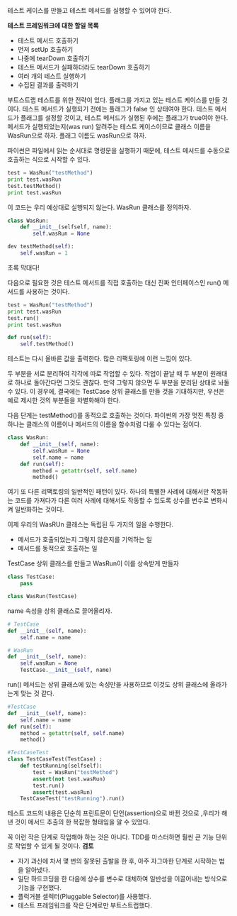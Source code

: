 테스트 케이스를 만들고 테스트 메서드를 실행할 수 있어야 한다.

**테스트 프레임워크에 대한 할일 목록**
- 테스트 메서드 호출하기
- 먼저 setUp 호출하기
- 나중에 tearDown 호출하기
- 테스트 메서드가 실패하더라도 tearDown 호출하기
- 여러 개의 테스트 실행하기
- 수집된 결과를 출력하기

부트스트랩 테스트를 위한 전략이 있다. 플래그를 가지고 있는 테스트 케이스를 만들 것이다.
테스트 메서드가 실행되기 전에는 플래그가 false 인 상태여야 한다.
테스트 메서드가 플래그를 설정할 것이고, 테스트 메서드가 실행된 후에는 플래그가 true여야 한다.
메서드가 실행되었는지(was run) 알려주는 테스트 케이스이므로 클래스 이름을 WasRun으로 하자.
플래그 이름도 wasRun으로 하자.

파이썬은 파일에서 읽는 순서대로 명령문을 실행하기 때문에, 테스트 메서드를 수동으로 호출하는 식으로 시작할 수 있다.
```python
test = WasRun("testMethod")
print test.wasRun
test.testMethod()
print test.wasRun
```

이 코드는 우리 예상대로 실행되지 않는다.
WasRun 클래스를 정의하자.
```python
class WasRun:
    def __init__(selfself, name):
        self.wasRun = None
```

```python
dev testMethod(self):
    self.wasRun = 1
```
초록 막대다!

다음으로 필요한 것은 테스트 메서드를 직접 호출하는 대신 진짜 인터페이스인 run() 메서드를 사용하는 것이다.
```python
test = WasRun("testMethod")
print test.wasRun
test.run()
print test.wasRun
```
```python
def run(self): 
    self.testMethod()
```
테스트는 다시 올바른 값을 출력한다.
많은 리팩토링에 이런 느낌이 있다.

두 부분을 서로 분리하여 각각에 따로 작업할 수 있다.
작업이 끝날 때 두 부분이 원래대로 하나로 돌아간다면 그것도 괜찮다.
만약 그렇지 않으면 두 부분을 분리된 상태로 놔둘 수 있다.
이 경우에, 결국에는 TestCase 상위 클래스를 만들 것을 기대하지만, 우선은 예로 제시한 것의 부분들을 차별화해야 한다.

다음 단계는 testMethod()를 동적으로 호출하는 것이다. 파이썬의 가장 멋진 특징 중 하나는 클래스의 이름이나 메서드의 이름을 함수처럼 다룰 수 있다는 점이다.
```python
class WasRun:
    def __init__(self, name):
        self.wasRun = None
        self.name = name
    def run(self):
        method = getattr(self, self.name)
        method()
```
여기 또 다른 리팩토링의 일반적인 패턴이 있다.
하나의 특별한 사례에 대해서만 작동하는 코드를 가져다가 다른 여러 사례에 대해서도 작동할 수 있도록 상수를 변수로 변화시켜 일반화하는 것이다.

이제 우리의 WasRUn 클래스는 독립된 두 가지의 일을 수행한다.
- 메서드가 호출되었는지 그렇지 않은지를 기억하는 일
- 메서드를 동적으로 호출하는 일

TestCase 상위 클래스를 만들고 WasRun이 이를 상속받게 만들자
```python
class TestCase:
    pass
```
```python
class WasRun(TestCase)
```
name 속성을 상위 클래스로 끌어올리자.
```python
# TestCase
def __init__(self, name):
    self.name = name
```
```python
# WasRun
def __init__(self, name):
    self.wasRun = None
    TestCase.__init__(self, name)
```

run() 메서드는 상위 클래스에 있는 속성만을 사용하므로 이것도 상위 클래스에 올라가는게 맞는 것 같다.
```python
#TestCase
def __init__(self, name):
    self.name = name
def run(self):
    method = getattr(self, self.name)
    method()
```

```python
#TestCaseTest
class TestCaseTest(TestCase) :
    def testRunning(selfself):
        test = WasRun("testMethod")
        assert(not test.wasRun)
        test.run()
        assert(test.wasRun)
    TestCaseTest("testRunning").run()
```
테스트 코드의 내용은 단순히 프린트문이 단언(assertion)으로 바뀐 것으로 ,우리가 해낸 것이 메서드 추출의 한 복잡한 형태임을 알 수 있었다.

꼭 이런 작은 단계로 작업해야 하는 것은 아니다.
TDD를 마스터하면 훨씬 큰 기능 단위로 작업할 수 있게 될 것이다.
**검토**
- 자기 과신에 차서 몇 번의 잘못된 출발을 한 후, 아주 자그마한 단계로 시작하는 법을 알아냈다.
- 일단 하드코딩을 한 다음에 상수를 변수로 대체하여 일반성을 이끌어내는 방식으로 기능을 구현했다.
- 플럭거블 셀렉터(Pluggable Selector)를 사용했다. 
- 테스트 프레임워크를 작은 단계로만 부트스트랩했다.
